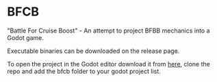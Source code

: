 # BFCB
"Battle For Cruise Boost" - An attempt to project BFBB mechanics into a Godot game.


Executable binaries can be downloaded on the release page.

To open the project in the Godot editor download it from [here](https://godotengine.org/download), clone the repo and add the bfcb folder to your godot project list.